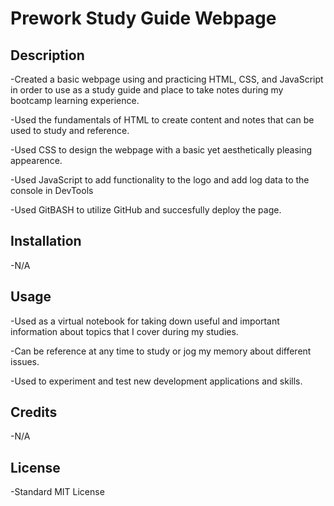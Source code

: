 # Prework Study Guide Webpage

## Description

-Created a basic webpage using and practicing HTML, CSS, and JavaScript in order to use as a study guide and place to take notes during my bootcamp learning experience.

-Used the fundamentals of HTML to create content and notes that can be used to study and reference.

-Used CSS to design the webpage with a basic yet aesthetically pleasing appearence.
 
-Used JavaScript to add functionality to the logo and add log data to the console in DevTools
 
-Used GitBASH to utilize GitHub and succesfully deploy the page.

## Installation

-N/A

## Usage

-Used as a virtual notebook for taking down useful and important information about topics that I cover during my studies.
 
-Can be reference at any time to study or jog my memory about different issues.
 
-Used to experiment and test new development applications and skills.

## Credits

-N/A

## License

-Standard MIT License

